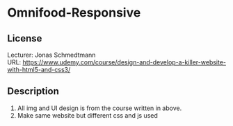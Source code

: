 # Omnifood-Responsive

## License

Lecturer: Jonas Schmedtmann <br>
URL: https://www.udemy.com/course/design-and-develop-a-killer-website-with-html5-and-css3/

## Description

1. All img and UI design is from the course written in above. <br>
2. Make same website but different css and js used <br>
